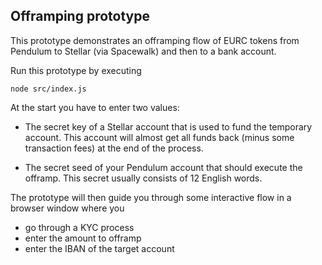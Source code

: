 ## Offramping prototype

This prototype demonstrates an offramping flow of EURC tokens from Pendulum to Stellar (via Spacewalk) and then to a bank account.

Run this prototype by executing

```
node src/index.js
```

At the start you have to enter two values:

- The secret key of a Stellar account that is used to fund the temporary account. This account will almost get all funds back (minus some transaction fees) at the end of the process.

- The secret seed of your Pendulum account that should execute the offramp. This secret usually consists of 12 English words.

The prototype will then guide you through some interactive flow in a browser window where you

- go through a KYC process
- enter the amount to offramp
- enter the IBAN of the target account
